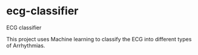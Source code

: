 # ecg-classifier
ECG classifier

This project uses Machine learning to classify the ECG into different types of Arrhythmias. 
